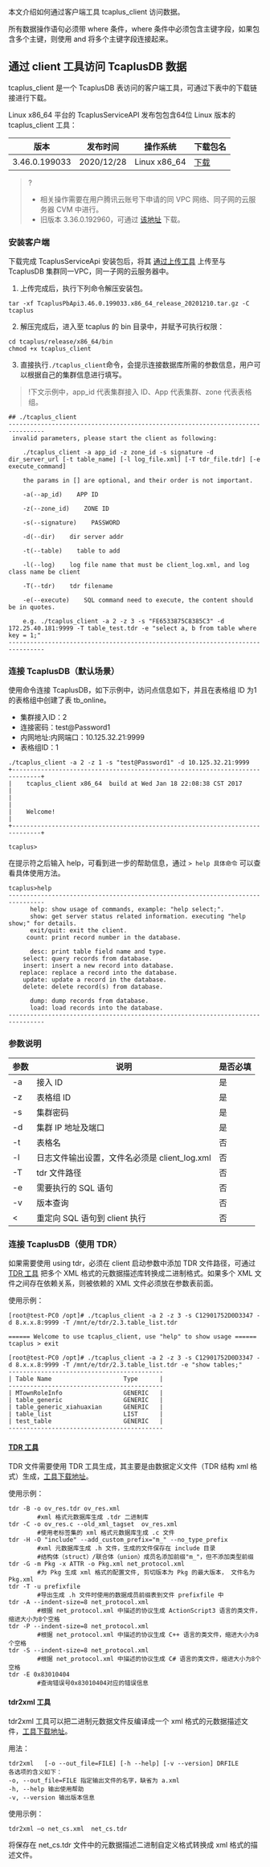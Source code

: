 本文介绍如何通过客户端工具 tcaplus_client 访问数据。

所有数据操作语句必须带 where 条件，where 条件中必须包含主键字段，如果包含多个主键，则使用 and 将多个主键字段连接起来。

## 通过 client 工具访问 TcaplusDB 数据
tcaplus_client 是一个 TcaplusDB 表访问的客户端工具，可通过下表中的下载链接进行下载。

Linux x86_64 平台的 TcaplusServiceAPI 发布包包含64位 Linux 版本的 tcaplus_client 工具：

| 版本          | 发布时间   | 操作系统     | 下载包名                                                     |
| ------------- | ---------- | ------------ | ------------------------------------------------------------ |
| 3.46.0.199033 | 2020/12/28 | Linux x86_64 | [下载](https://tcaplusdb-sdk-1301716906.cos.ap-shanghai.myqcloud.com/release/3-46/TcaplusPbApi3.46.0.199033.x86_64_release_20201210.tar.gz) |

>?
>- 相关操作需要在用户腾讯云账号下申请的同 VPC 网络、同子网的云服务器 CVM 中进行。
>- 旧版本 3.36.0.192960，可通过 [该地址](https://tcaplusdb-sdk-1301716906.cos.ap-shanghai.myqcloud.com/3.36.0.192960/TcaplusPbApi3.36.0.192960.x86_64_release_20200115.tar.gz) 下载。

### 安装客户端
下载完成 TcaplusServiceApi 安装包后，将其 [通过上传工具](https://cloud.tencent.com/document/product/213/39138) 上传至与 TcaplusDB 集群同一VPC，同一子网的云服务器中。

1. 上传完成后，执行下列命令解压安装包。
```
tar -xf TcaplusPbApi3.46.0.199033.x86_64_release_20201210.tar.gz -C tcaplus
```
2. 解压完成后，进入至 tcaplus 的 bin 目录中，并赋予可执行权限：
```
cd tcaplus/release/x86_64/bin
chmod +x tcaplus_client
```
3. 直接执行`./tcaplus_client`命令，会提示连接数据库所需的参数信息，用户可以根据自己的集群信息进行填写。
>!下文示例中，app_id 代表集群接入 ID、App 代表集群、zone 代表表格组。


```
## ./tcaplus_client
--------------------------------------------------------------------------------
 invalid parameters, please start the client as following:

    ./tcaplus_client -a app_id -z zone_id -s signature -d dir_server_url [-t table_name] [-l log_file.xml] [-T tdr_file.tdr] [-e execute_command]

    the params in [] are optional, and their order is not important.

    -a(--ap_id)    APP ID

    -z(--zone_id)    ZONE ID

    -s(--signature)    PASSWORD

    -d(--dir)    dir server addr

    -t(--table)    table to add

    -l(--log)    log file name that must be client_log.xml, and log class name be client

    -T(--tdr)    tdr filename 

    -e(--execute)    SQL command need to execute, the content should be in quotes.

    e.g. ./tcaplus_client -a 2 -z 3 -s "FE6533875C8385C3" -d 172.25.40.181:9999 -T table_test.tdr -e "select a, b from table where key = 1;" 
--------------------------------------------------------------------------------
```

### 连接 TcaplusDB（默认场景）
使用命令连接 TcaplusDB，如下示例中，访问点信息如下，并且在表格组 ID 为1的表格组中创建了表 tb_online。
- 集群接入ID：2
- 连接密码：test@Password1
- 内网地址:内网端口：10.125.32.21:9999
- 表格组ID：1

```
./tcaplus_client -a 2 -z 1 -s "test@Password1" -d 10.125.32.21:9999
+------------------------------------------------------------------------------+
|    tcaplus_client x86_64  build at Wed Jan 18 22:08:38 CST 2017              |
|                                                                              |
|    Welcome!                                                                  |
+------------------------------------------------------------------------------+

tcaplus>
```

在提示符之后输入 help，可看到进一步的帮助信息，通过 `> help 具体命令` 可以查看具体使用方法。
```
tcaplus>help
--------------------------------------------------------------------------------
      help: show usage of commands, example: "help select;".
      show: get server status related information. executing "help show;" for details.
      exit/quit: exit the client.
     count: print record number in the database.
 
      desc: print table field name and type.
    select: query records from database.
    insert: insert a new record into database.
   replace: replace a record into the database.
    update: update a record in the database.
    delete: delete record(s) from database.
 
      dump: dump records from database.
      load: load records into the database.
--------------------------------------------------------------------------------
```

### 参数说明
| 参数 | 说明                                          | 是否必填 |
| ---- | --------------------------------------------- | -------- |
| -a   | 接入 ID                                       | 是       |
| -z   | 表格组 ID                                     | 是       |
| -s   | 集群密码                                      | 是       |
| -d   | 集群 IP 地址及端口                            | 是       |
| -t   | 表格名                                        | 否       |
| -l   | 日志文件输出设置，文件名必须是 client_log.xml | 否       |
| -T   | tdr 文件路径                                  | 否       |
| -e   | 需要执行的 SQL 语句                           | 否       |
| -v   | 版本查询                                      | 否       |
| <    | 重定向 SQL 语句到 client 执行                 | 否       |

### 连接 TcaplusDB（使用 TDR）
如果需要使用 using tdr，必须在 client 启动参数中添加 TDR 文件路径，可通过 [TDR 工具](#tdrgj) 把多个 XML 格式的元数据描述库转换成二进制格式。如果多个 XML 文件之间存在依赖关系，则被依赖的 XML 文件必须放在参数表前面。

使用示例：
```
[root@test-PC0 /opt]# ./tcaplus_client -a 2 -z 3 -s C12901752D0D3347 -d 8.x.x.8:9999 -T /mnt/e/tdr/2.3.table_list.tdr
 
====== Welcome to use tcaplus_client, use "help" to show usage ======
tcaplus > exit

[root@test-PC0 /opt]# ./tcaplus_client -a 2 -z 3 -s C12901752D0D3347 -d 8.x.x.8:9999 -T /mnt/e/tdr/2.3.table_list.tdr -e "show tables;"
-------------------------------------------
| Table Name                    Type      |
-------------------------------------------
| MTownRoleInfo                 GENERIC   |
| table_generic                 GENERIC   |
| table_generic_xiahuaxian      GENERIC   |
| table_list                    LIST      |
| test_table                    GENERIC   |
-------------------------------------------
```

#### [TDR 工具](id:tdrgj)
TDR 文件需要使用 TDR 工具生成，其主要是由数据定义文件（TDR 结构 xml 格式）生成，[工具下载地址](https://tcaplusdb-sdk-1301716906.cos.ap-shanghai.myqcloud.com/tdr)。

使用示例：
```
tdr -B -o ov_res.tdr ov_res.xml
        #xml 格式元数据库生成 .tdr 二进制库
tdr -C -o ov_res.c --old_xml_tagset  ov_res.xml
        #使用老标签集的 xml 格式元数据库生成 .c 文件
tdr -H -O "include" --add_custom_prefix="m_" --no_type_prefix
        #xml 元数据库生成 .h 文件，生成的文件保存在 include 目录
        #结构体（struct）/联合体（union）成员名添加前缀"m_"，但不添加类型前缀
tdr -G -m Pkg -x ATTR -o Pkg.xml net_protocol.xml
        #为 Pkg 生成 xml 格式的配置文件, 剪切版本为 Pkg 的最大版本， 文件名为 Pkg.xml
tdr -T -u prefixfile
        #导出生成 .h 文件时使用的数据成员前缀表到文件 prefixfile 中
tdr -A --indent-size=8 net_protocol.xml
        #根据 net_protocol.xml 中描述的协议生成 ActionScript3 语言的类文件，缩进大小为8个空格
tdr -P --indent-size=8 net_protocol.xml
        #根据 net_protocol.xml 中描述的协议生成 C++ 语言的类文件，缩进大小为8个空格
tdr -S --indent-size=8 net_protocol.xml
        #根据 net_protocol.xml 中描述的协议生成 C# 语言的类文件，缩进大小为8个空格
tdr -E 0x83010404
        #查询错误号0x83010404对应的错误信息
```

#### tdr2xml 工具
tdr2xml 工具可以把二进制元数据文件反编译成一个 xml 格式的元数据描述文件，[工具下载地址](https://tcaplusdb-sdk-1301716906.cos.ap-shanghai.myqcloud.com/tdr2xml)。

用法：
```
tdr2xml   [-o --out_file=FILE] [-h --help] [-v --version] DRFILE
各选项的含义如下：
-o, --out_file=FILE 指定输出文件的名字，缺省为 a.xml
-h, --help 输出使用帮助
-v, --version 输出版本信息
```

使用示例：
```
tdr2xml –o net_cs.xml  net_cs.tdr
```
将保存在 net_cs.tdr 文件中的元数据描述二进制自定义格式转换成 xml 格式的描述文件。
